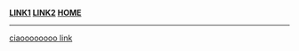 **[LINK1](pag1.md) [LINK2](pag1.md) [HOME](index.md)**

___


[ciaoooooooo link](https://google.com)
